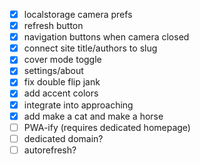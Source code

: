 - [x] localstorage camera prefs
- [x] refresh button
- [x] navigation buttons when camera closed
- [x] connect site title/authors to slug
- [x] cover mode toggle
- [x] settings/about
- [x] fix double flip jank
- [x] add accent colors
- [x] integrate into approaching
- [x] add make a cat and make a horse
- [ ] PWA-ify (requires dedicated homepage)
- [ ] dedicated domain?
- [ ] autorefresh?
